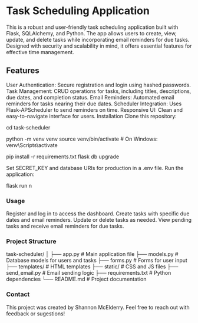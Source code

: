 # Task Scheduling Application

This is a robust and user-friendly task scheduling application built with Flask, SQLAlchemy, and Python. The app allows users to create, view, update, and delete tasks while incorporating email reminders for due tasks. Designed with security and scalability in mind, it offers essential features for effective time management.

## Features

User Authentication: Secure registration and login using hashed passwords.
Task Management: CRUD operations for tasks, including titles, descriptions, due dates, and completion status.
Email Reminders: Automated email reminders for tasks nearing their due dates.
Scheduler Integration: Uses Flask-APScheduler to send reminders on time.
Responsive UI: Clean and easy-to-navigate interface for users.
Installation
Clone this repository:

cd task-scheduler

python -m venv venv
source venv/bin/activate  # On Windows: venv\Scripts\activate

pip install -r requirements.txt
flask db upgrade

Set SECRET_KEY and database URIs for production in a .env file.
Run the application:

flask run
n

### Usage

Register and log in to access the dashboard.
Create tasks with specific due dates and email reminders.
Update or delete tasks as needed.
View pending tasks and receive email reminders for due tasks.

### Project Structure

task-scheduler/
│
├── app.py                # Main application file
├── models.py             # Database models for users and tasks
├── forms.py              # Forms for user input
├── templates/            # HTML templates
├── static/               # CSS and JS files
├── send_email.py         # Email sending logic
├── requirements.txt      # Python dependencies
└── README.md             # Project documentation

### Contact

This project was created by Shannon McElderry.
Feel free to reach out with feedback or sugestions!
